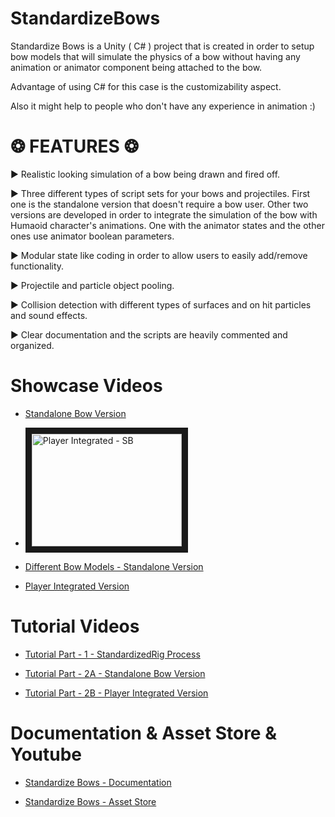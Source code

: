 # StandardizeBows
Standardize Bows is a Unity ( C# ) project that is created in order to setup bow models that will simulate the physics of a bow without having any animation or animator component being attached to the bow. 

Advantage of using C# for this case is the customizability aspect. 

Also it might help to people who don't have any experience in animation :)

# ❂ FEATURES ❂ 

► Realistic looking simulation of a bow being drawn and fired off. 

► Three different types of script sets for your bows and projectiles. First one is the standalone version that doesn't require a bow user. Other two versions are developed in order to integrate the simulation of the bow with Humaoid character's animations. One with the animator states and the other ones use animator boolean parameters. 

► Modular state like coding in order to allow users to easily add/remove functionality. 

► Projectile and particle object pooling. 

► Collision detection with different types of surfaces and on hit particles and sound effects. 

► Clear documentation and the scripts are heavily commented and organized. 

# Showcase Videos

* [Standalone Bow Version](https://youtu.be/UN7AWzPihGg)

* <a href="http://www.youtube.com/watch?feature=player_embedded&v=zEGKLUMUr0k
" target="_blank"><img src="http://img.youtube.com/vi/zEGKLUMUr0k/0.jpg" 
alt="Player Integrated - SB" width="240" height="180" border="10" /></a>

* [Different Bow Models - Standalone Version](https://youtu.be/M18QIPQ9wFE)

* [Player Integrated Version](https://youtu.be/zEGKLUMUr0k)

# Tutorial Videos

* [Tutorial Part - 1 - StandardizedRig Process](https://youtu.be/e0Ch9-XPdtU)

* [Tutorial Part - 2A - Standalone Bow Version](https://youtu.be/s6zvTjLwbR4)

* [Tutorial Part - 2B - Player Integrated Version](https://youtu.be/ic9Tlx7flIY)

# Documentation & Asset Store & Youtube

* [Standardize Bows - Documentation](https://docs.google.com/document/d/1WQrHb0WXIHjRbb64JqA_QW6O-Yow9acdayFbsdy4ARk/edit?usp=sharing)

* [Standardize Bows - Asset Store](https://assetstore.unity.com/packages/tools/animation/standardize-bows-139068)
